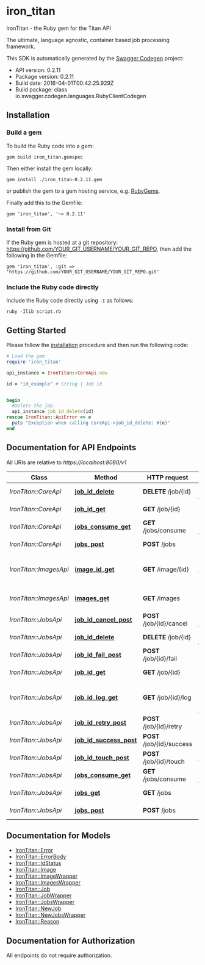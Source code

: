 # iron_titan

IronTitan - the Ruby gem for the Titan API

The ultimate, language agnostic, container based job processing framework.

This SDK is automatically generated by the [Swagger Codegen](https://github.com/swagger-api/swagger-codegen) project:

- API version: 0.2.11
- Package version: 0.2.11
- Build date: 2016-04-01T00:42:25.929Z
- Build package: class io.swagger.codegen.languages.RubyClientCodegen

## Installation

### Build a gem

To build the Ruby code into a gem:

```shell
gem build iron_titan.gemspec
```

Then either install the gem locally:

```shell
gem install ./iron_titan-0.2.11.gem
```

or publish the gem to a gem hosting service, e.g. [RubyGems](https://rubygems.org/).

Finally add this to the Gemfile:

    gem 'iron_titan', '~> 0.2.11'

### Install from Git

If the Ruby gem is hosted at a git repository: https://github.com/YOUR_GIT_USERNAME/YOUR_GIT_REPO, then add the following in the Gemfile:

    gem 'iron_titan', :git => 'https://github.com/YOUR_GIT_USERNAME/YOUR_GIT_REPO.git'

### Include the Ruby code directly

Include the Ruby code directly using `-I` as follows:

```shell
ruby -Ilib script.rb
```

## Getting Started

Please follow the [installation](#installation) procedure and then run the following code:
```ruby
# Load the gem
require 'iron_titan'

api_instance = IronTitan::CoreApi.new

id = "id_example" # String | Job id


begin
  #Delete the job.
  api_instance.job_id_delete(id)
rescue IronTitan::ApiError => e
  puts "Exception when calling CoreApi->job_id_delete: #{e}"
end

```

## Documentation for API Endpoints

All URIs are relative to *https://localhost:8080/v1*

Class | Method | HTTP request | Description
------------ | ------------- | ------------- | -------------
*IronTitan::CoreApi* | [**job_id_delete**](docs/CoreApi.md#job_id_delete) | **DELETE** /job/{id} | Delete the job.
*IronTitan::CoreApi* | [**job_id_get**](docs/CoreApi.md#job_id_get) | **GET** /job/{id} | Gets job by id
*IronTitan::CoreApi* | [**jobs_consume_get**](docs/CoreApi.md#jobs_consume_get) | **GET** /jobs/consume | Get next job.
*IronTitan::CoreApi* | [**jobs_post**](docs/CoreApi.md#jobs_post) | **POST** /jobs | Enqueue Job
*IronTitan::ImagesApi* | [**image_id_get**](docs/ImagesApi.md#image_id_get) | **GET** /image/{id} | Get information for image id.
*IronTitan::ImagesApi* | [**images_get**](docs/ImagesApi.md#images_get) | **GET** /images | Get all image names.
*IronTitan::JobsApi* | [**job_id_cancel_post**](docs/JobsApi.md#job_id_cancel_post) | **POST** /job/{id}/cancel | Cancel a job.
*IronTitan::JobsApi* | [**job_id_delete**](docs/JobsApi.md#job_id_delete) | **DELETE** /job/{id} | Delete the job.
*IronTitan::JobsApi* | [**job_id_fail_post**](docs/JobsApi.md#job_id_fail_post) | **POST** /job/{id}/fail | Mark job as failed.
*IronTitan::JobsApi* | [**job_id_get**](docs/JobsApi.md#job_id_get) | **GET** /job/{id} | Gets job by id
*IronTitan::JobsApi* | [**job_id_log_get**](docs/JobsApi.md#job_id_log_get) | **GET** /job/{id}/log | Get the log of a completed job.
*IronTitan::JobsApi* | [**job_id_retry_post**](docs/JobsApi.md#job_id_retry_post) | **POST** /job/{id}/retry | Retry a job.
*IronTitan::JobsApi* | [**job_id_success_post**](docs/JobsApi.md#job_id_success_post) | **POST** /job/{id}/success | Mark job as succeeded.
*IronTitan::JobsApi* | [**job_id_touch_post**](docs/JobsApi.md#job_id_touch_post) | **POST** /job/{id}/touch | Extend job timeout.
*IronTitan::JobsApi* | [**jobs_consume_get**](docs/JobsApi.md#jobs_consume_get) | **GET** /jobs/consume | Get next job.
*IronTitan::JobsApi* | [**jobs_get**](docs/JobsApi.md#jobs_get) | **GET** /jobs | Peek at list of jobs.
*IronTitan::JobsApi* | [**jobs_post**](docs/JobsApi.md#jobs_post) | **POST** /jobs | Enqueue Job


## Documentation for Models

 - [IronTitan::Error](docs/Error.md)
 - [IronTitan::ErrorBody](docs/ErrorBody.md)
 - [IronTitan::IdStatus](docs/IdStatus.md)
 - [IronTitan::Image](docs/Image.md)
 - [IronTitan::ImageWrapper](docs/ImageWrapper.md)
 - [IronTitan::ImagesWrapper](docs/ImagesWrapper.md)
 - [IronTitan::Job](docs/Job.md)
 - [IronTitan::JobWrapper](docs/JobWrapper.md)
 - [IronTitan::JobsWrapper](docs/JobsWrapper.md)
 - [IronTitan::NewJob](docs/NewJob.md)
 - [IronTitan::NewJobsWrapper](docs/NewJobsWrapper.md)
 - [IronTitan::Reason](docs/Reason.md)


## Documentation for Authorization

 All endpoints do not require authorization.

